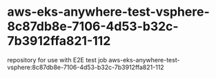 # aws-eks-anywhere-test-vsphere-8c87db8e-7106-4d53-b32c-7b3912ffa821-112
repository for use with E2E test job aws-eks-anywhere-test-vsphere:8c87db8e-7106-4d53-b32c-7b3912ffa821-112
